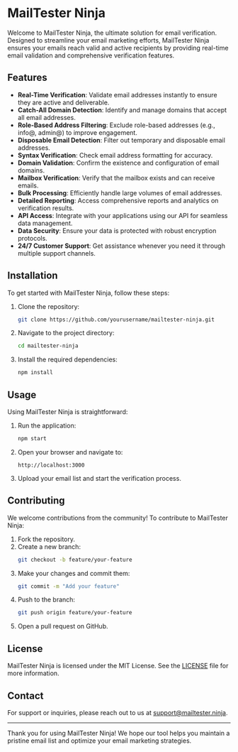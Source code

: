 # MailTester Ninja

Welcome to MailTester Ninja, the ultimate solution for email verification. Designed to streamline your email marketing efforts, MailTester Ninja ensures your emails reach valid and active recipients by providing real-time email validation and comprehensive verification features.

## Features

- **Real-Time Verification**: Validate email addresses instantly to ensure they are active and deliverable.
- **Catch-All Domain Detection**: Identify and manage domains that accept all email addresses.
- **Role-Based Address Filtering**: Exclude role-based addresses (e.g., info@, admin@) to improve engagement.
- **Disposable Email Detection**: Filter out temporary and disposable email addresses.
- **Syntax Verification**: Check email address formatting for accuracy.
- **Domain Validation**: Confirm the existence and configuration of email domains.
- **Mailbox Verification**: Verify that the mailbox exists and can receive emails.
- **Bulk Processing**: Efficiently handle large volumes of email addresses.
- **Detailed Reporting**: Access comprehensive reports and analytics on verification results.
- **API Access**: Integrate with your applications using our API for seamless data management.
- **Data Security**: Ensure your data is protected with robust encryption protocols.
- **24/7 Customer Support**: Get assistance whenever you need it through multiple support channels.

## Installation

To get started with MailTester Ninja, follow these steps:

1. Clone the repository:
    ```bash
    git clone https://github.com/yourusername/mailtester-ninja.git
    ```
2. Navigate to the project directory:
    ```bash
    cd mailtester-ninja
    ```
3. Install the required dependencies:
    ```bash
    npm install
    ```

## Usage

Using MailTester Ninja is straightforward:

1. Run the application:
    ```bash
    npm start
    ```
2. Open your browser and navigate to:
    ```
    http://localhost:3000
    ```
3. Upload your email list and start the verification process.

## Contributing

We welcome contributions from the community! To contribute to MailTester Ninja:

1. Fork the repository.
2. Create a new branch:
    ```bash
    git checkout -b feature/your-feature
    ```
3. Make your changes and commit them:
    ```bash
    git commit -m "Add your feature"
    ```
4. Push to the branch:
    ```bash
    git push origin feature/your-feature
    ```
5. Open a pull request on GitHub.

## License

MailTester Ninja is licensed under the MIT License. See the [LICENSE](LICENSE) file for more information.

## Contact

For support or inquiries, please reach out to us at support@mailtester.ninja.

---

Thank you for using MailTester Ninja! We hope our tool helps you maintain a pristine email list and optimize your email marketing strategies.

